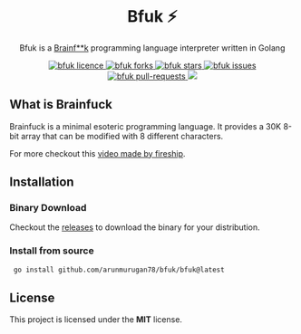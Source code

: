 <h1 align="center">Bfuk ⚡</h1>

<p align="center">Bfuk is a <a href="https://en.wikipedia.org/wiki/Brainfuck">Brainf**k</a> programming language interpreter written in Golang</p>

<p align="center">
<a href="https://github.com/ArunMurugan78/bfuk/blob/master/LICENSE" target="blank">
<img src="https://img.shields.io/github/license/ArunMurugan78/bfuk?style=flat-square" alt="bfuk licence" />
</a>
<a href="https://github.com/ArunMurugan78/bfuk/fork" target="blank">
<img src="https://img.shields.io/github/forks/ArunMurugan78/bfuk?style=flat-square" alt="bfuk forks"/>
</a>
<a href="https://github.com/ArunMurugan78/bfuk/stargazers" target="blank">
<img src="https://img.shields.io/github/stars/ArunMurugan78/bfuk?style=flat-square" alt="bfuk stars"/>
</a>
<a href="https://github.com/ArunMurugan78/bfuk/issues" target="blank">
<img src="https://img.shields.io/github/issues/ArunMurugan78/bfuk?style=flat-square" alt="bfuk issues"/>
</a>
<a href="https://github.com/ArunMurugan78/bfuk/pulls" target="blank">
<img src="https://img.shields.io/github/issues-pr/ArunMurugan78/bfuk?style=flat-square" alt="bfuk pull-requests"/>
</a>
<img src="https://github.com/ArunMurugan78/bfuk/actions/workflows/releaser.yml/badge.svg" />
</p>

## What is Brainfuck
Brainfuck is a minimal esoteric programming language. It provides a 30K 8-bit array that can be modified with 8 different characters. 

For more checkout this [video made by fireship](https://youtu.be/hdHjjBS4cs8).

## Installation

### Binary Download
Checkout the [releases](https://github.com/ArunMurugan78/bfuk/releases/latest) to download the binary for your distribution.

### Install from source
```bash
 go install github.com/arunmurugan78/bfuk/bfuk@latest
```

## License
This project is licensed under the **MIT** license.